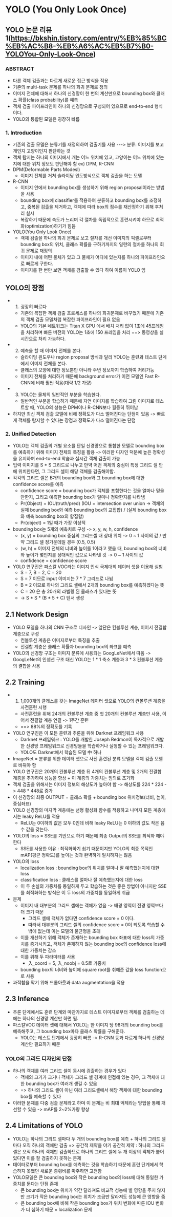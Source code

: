 # YOLO (You Only Look Once)
## YOLO 논문 리뷰1(https://bkshin.tistory.com/entry/%EB%85%BC%EB%AC%B8-%EB%A6%AC%EB%B7%B0-YOLOYou-Only-Look-Once)
### ABSTRACT
- 다른 객체 검출과는 다르게 새로운 접근 방식을 적용
- 기존의 multi-task 문제를 하나의 회귀 문제로 정의
- 이미지 전체에 대해서 하나의 신경망이 한 번의 계산만으로 bounding box와 클래스 확률(class probability)를 예측
- 객체 검출 파이프라인이 하나의 신경망으로 구성되어 있으므로 end-to-end 형식이다.
- YOLO의 통합된 모델은 굉장히 빠름

### 1. Introduction
- 기존의 검출 모델은 분류기를 재정의하여 검출기를 사용 ---> 분류: 이미지를 보고 개인지 고양이인지 판단하는 것
- 객체 탐지는 하나의 이미지에서 개는 어느 위치에 있고, 고양이는 어느 위치에 있는지에 대한 위치 정보도 판단해야 함
    ex) DPM, R-CNN
- DPM(Deformable Parts Modesl)
    - 이미지 전체를 거쳐 슬라이딩 윈도방식으로 객체 검출을 하는 모델
- R-CNN
    - 이미지 안에서 bounding box를 생성하기 위해 region proposal이라는 방법을 사용
    - bounding box에 classifier를 적용하여 분류하고 bounding box를 조정하고, 중복된 검출을 제거하고, 객체에 따라 box의 점수를 재산정하기 위해 후처리 실시
    - 복잡하기 때문에 속도가 느리며 각 절차를 독립적으로 훈련시켜야 하므로 최적화(optimization)하기가 힘듬
- YOLO(You Only Look Once)
    - 객체 검출을 하나의 회귀 문제로 보고 절차를 개선
    이미지의 픽셀로부터 bounding box의 위치, 클래스 확률을 구하기까지의 일련의 절차를 하나의 회귀 문제로 재정의
    - 이미지 내에 어떤 물체가 있고 그 물체가 어디에 있는지를 하나의 파이프라인으로 빠르게 구한다.
    - 이미지를 한 번만 보면 객체를 검출할 수 있다 하여 이름이 YOLO 임

## YOLO의 장점
- 1. 굉장히 빠르다
    - 기존의 복잡한 객체 검출 프로세스를 하나의 회귀문제로 바꾸었기 때문에 기존의 객체 검출 모델처럼 복잡한 파이프라인이 필요 없음
    - YOLO의 기본 네트워크는 Titan X GPU 에서 배치 처리 없이 1초에 45프레임을 처리하며 빠른 버전의 YOLO는 1초에 150 프레임을 처리 ==> 동영상을 실시간으로 처리 가능하다.
- 2. 예측을 할 때 이미지 전체를 본다.
    - 슬라이딩 윈도우나 region proposal 방식과 달리 YOLO는 훈련과 테스트 단계에서 이미지 전체를 본다.
    - 클래스의 모양에 대한 정보뿐만 아니라 주변 정보까지 학습하여 처리가능
    - 이미지 전체를 처리하기 때문에 background error가 이전 모델인 Fast R-CNN에 비해 훨씬 적음(대략 1/2 가량)
- 3. YOLO는 물체의 일반적인 부분을 학습한다.
    - 일반적인 부분을 학습하기 때문에 자연 이미지를 학습하여 그림 이미지로 테스트할 때, YOLO의 성능은 DPM이나 R-CNN보다 월등히 뛰어남
- 하지만 최신 객체 검출 모델에 비해 정확도가 다소 떨어진다는 단점이 있음 -> 빠르게 객체를 탐지할 수 있다는 장점과 정확도가 다소 떨어진다는 단점


### 2. Unified Detection
- YOLO는 객체 검출의 개별 요소를 단일 신경망으로 통합한 모델로 bounding box를 예측하기 위해 이미지 전체의 특징을 활용 -> 이러한 디자인 덕분에 높은 정확성을 유지하며 end-to-end 학습과 실시간 객체 검출이 가능
- 입력 이미지를 S * S 그리드로 나누고 만약 어떤 객체의 중심이 특정 그리드 셀 안에 위치한다면, 그 그리드 셀이 해당 객체를 검출해야함.
- 각각의 그리드 셀은 B개의 bounding box와 그 bounding box에 대한 confidence score를 예측
    - confidence score = bounding box가 객체를 포함한다는 것을 얼마나 믿을만한지, 그리고 예측한 bounding box가 얼마나 정확한지를 나타냄
    - Pr(Object) = IOU(truth/pred) (IOU = intersection over union -> 객체의 실제 bounding box와 예측 bounding box의 교집합) / (실제 bounding box와 예측 bounding box의 합집합)
    - Pr(object) = 1일 때가 가장 이상적
- bounding box는 5개의 예측치로 구성 -> x, y, w, h, confidence
    - (x, y) = bounding box 중심의 그리드셀 내 상대 위치 -> 0 ~ 1 사이의 값 / 만약 그리드 셀 정가운데일 경우 (0.5, 0.5)
    - (w, h) = 이미지 전체의 너비와 높이를 1이라고 했을 때, bounding box의 너비와 높이가 몇인지를 상대적인 값으로 나타낸 것 -> 0 ~ 1 사이의 값
    - confidence = confidence score
- YOLO 연구진은 파스칼 VOC라는 이미지 인식 국제대회 데이터 셋을 이용해 실험
    - S = 7, B = 2, C = 20
    - S = 7 이므로 input 이미지는 7 * 7 그리드로 나뉨
    - B = 2 이므로 하나의 그리드 셀에서 2개의 bounding box를 예측하겠다는 뜻
    - C = 20 은 총 20개의 라벨링 된 클래스가 있다는 뜻
    - -> S * S * (B * 5 + C) 텐서 생성

## 2.1 Network Design
- YOLO 모델을 하나의 CNN 구조로 디자인 -> 앞단은 컨볼루션 계층, 이어서 전결합 계층으로 구성
    - 컨볼루션 계층은 이미지로부터 특징을 추출
    - 전결합 계층은 클래스 확률과 bounding box의 좌표를 예측
- YOLO의 신경망 구조는 이미지 분류에 사용되는 GoogLeNet에서 따옴 -> GoogLeNet의 인셉션 구조 대신 YOLO는 1 * 1 축소 계층과 3 * 3 컨볼루션 게층의 결합을 사용

## 2.2 Training
- 1. 1,000개의 클래스를 갖는 ImageNet 데이터 셋으로 YOLO의 컨볼루션 계층을 사전훈련 시행
    - 사전훈련을 위해 24개의 컨볼루션 계층 중 첫 20개의 컨볼루션 계층만 사용, 이어서 전결합 계층 연결 -> 1주간 훈련
    - ==> 88%의 정확도를 기록
- YOLO 연구진은 이 모든 훈련과 추론을 위해 Darknet 프레임워크 사용
    - Darknet 프레임워크 : YOLO를 개발한 Joseph Redmon이 독자적으로 개발한 신경망 프레임워크로 신경망들을 학습하거나 실행할 수 있는 프레임워크다.
    - YOLO도 Darknet에서 학습된 모델 中 하나
- ImageNet = 분류를 위한 데이터 셋으로 사전 훈련된 분류 모델을 객체 검출 모델로 바꿔야 함
- YOLO 연구진은 20개의 컨볼루션 계층 뒤 4개의 컨볼루션 계층 및 2개의 전결합 계층을 추가하여 성능을 향상 + 이 계층의 가중치는 임의로 초기화
- 객체 검출을 위해서는 이미지 정보의 해상도가 높아야 함 -> 해상도를 224 * 224 -> 448 * 448로 증가
- 이 신경망의 최종 OUTPUT = 클래스 확률 + bounding box 위치정보(너비, 높이, 중심좌표)
- YOLO 신경망의 마지막 계층에는 선형 활성화 함수를 적용하고 나머지 모든 계층에서는 leaky ReLU를 적용
    - ReLU는 0이하의 값은 모두 0인데 비해 leaky ReLU는 0 이하의 값도 작은 음수 값을 갖는다.
- YOLO의 loss = SSE를 기반으로 하기 때문에 최종 Output의 SSE를 최적화 해야 한다
    - SSE를 사용한 이유 : 최적화하기 쉽기 때문이지만 YOLO의 최종 목적인 mAP(평균 정확도)를 높이는 것과 완벽하게 일치하지는 않음
- YOLO의 loss
    - localization loss : bounding box의 위치를 얼마나 잘 예측했는지에 대한 loss
    - classification loss : 클래스를 얼마나 잘 예측했는지에 대한 loss
    - 이 두 손실의 가중치를 동일하게 두고 학습하는 것은 좋은 방법이 아니지만 SSE를 최적화하는 방식은 이 두 loss의 가중치를 동일하게 취급
- 문제
    - 이미지 내 대부분의 그리드 셀에는 객체가 없음 -> 배경 영역이 전경 영역보다 더 크기 때문
        - 그리드 셀에 객체가 없다면 confidence score = 0 이다.
        - 따라서 대부분의 그리드 셀의 confidence score = 0이 되도록 학습할 수 밖에 없는데 이는 모델의 불균형을 초래
    - 이를 개선하기 위해 객체가 존재하는 bounding box 좌표에 대한 loss의 가중치를 증가시키고, 객체가 존재하지 않는 bounding box의 confidence loss에 대한 가중치는 감소
    - 이를 위해 두 파라미터를 사용
        - 入_coord = 5, 入_noobj = 0.5로 가중치
    - bounding box의 너비와 높이에 square root를 취해준 값을 loss function으로 사용
- 과적합을 막기 위해 드롭아웃과 data augmentation을 적용

## 2.3 Inference
- 추론 단계에서도 훈련 단계와 마찬가지로 테스트 이미지로부터 객체를 검출하는 데에는 하나의 신경망 계산만 하면 됨.
- 파스칼VOC 데이터 셋에 대해서 YOLO는 한 이미지 당 98개의 bounding box를 예측해주고, 그 bounding box마다 클래스 확률을 구해준다.
    - YOLO는 테스트 단계에서 굉장히 빠름 -> R-CNN 등과 다르게 하나의 신경망 계산만 필요하기 때문
### YOLO의 그리드 디자인의 단점
- 하나의 객체를 여러 그리드 셀이 동시에 검출하는 경우가 있다
    - 객체의 크기가 크거나 객체가 그리드 셀 경계에 인접해 있는 경우, 그 객체애 대한 bounding box가 여러개 생길 수 있음
    - => 하나의 그리드 셀이 아닌 여러 그리드셀에서 해당 객체에 대한 bounding box를 예측할 수 있다
- 이러한 문제를 다중 검출 문제라고 하며 이 문제는 비 최대 억제라는 방법을 통해 개선할 수 있음 -> mAP를 2~2%가량 향상

## 2.4 Limitations of YOLO
- YOLO는 하나의 그리드 셀마다 두 개의 bounding box를 예측 + 하나의 그리드 셀마다 오직 하나의 객체만 검출 => 공간적 제약을 야기
    공간적 제약 : 하나의 그리드 셀은 오직 하나의 객체만 검출하므로 하나의 그리드 셀에 두 개 이상의 객체가 붙어있다면 이를 잘 검출하지 못하는 문제
- 데이터로부터 bounding box를 예측하는 것을 학습하기 때문에 훈련 단계에서 학습하지 못했던 새로운 종횡비를 마주하면 고전함
- YOLO모델은 큰 bounding box와 작은 bounding box의 loss에 대해 동일한 가중치를 둔다는 단점 존재
    - 큰 bounding box는 위치가 약간 달라져도 비교적 성능에 별 영향을 주지 않지만 크기가 작은 bounding box는 위치가 조금만 달라져도 성능에 큰 영향을 줌
    - 큰 bounding box에 비해 작은 bounding box가 위치 변화에 따른 IOU 변화가 더 심하기 때문 = localization 문제